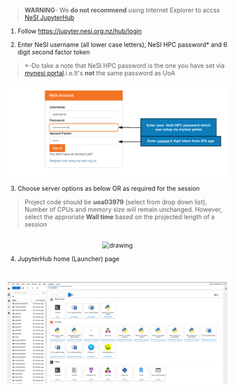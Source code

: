 >**WARNING**- We **do not recommend** using Internet Explorer to accss [NeSI JupyterHub](https://jupyter.nesi.org.nz/hub/login)

1. Follow https://jupyter.nesi.org.nz/hub/login
2. <p>Enter NeSI username (all lower case letters), NeSI HPC password* and 6 digit second factor token<br>
>*-Do take a note that NeSI HPC password is the one you have set via [mynesi portal](/Set-Reset_AuthenticationFactors/1_Set_Password/README.md).i.e.It's **not** the same password as UoA<br>
<p align="center"><img src="/img/jupyter_login_labels_updated.png" alt="drawing" width="700"/></p></p>

3. <p>Choose server options as below OR as required for the session
>Project code should be **uoa03979** (select from drop down list), Number of CPUs and memory size will remain unchanged. However, select the approriate **Wall time** based on the projected length of a session

<p align="center"><br><img src="/img/2023_serveroptions.png" alt="drawing" width="700"/></p></p>

4. <p>JupyterHub home (Launcher) page

 <br><p align="center"><img src="/img/2022_JupyterHUB.png" alt="drawing" size="700"/></p></p>
